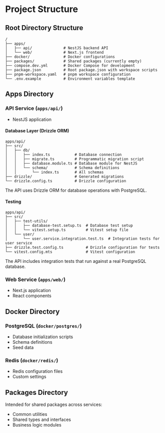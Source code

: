 # Project Structure

## Root Directory Structure

```plaintext
/
├── apps/
│   ├── api/              # NestJS backend API
│   └── web/              # Next.js frontend
├── docker/               # Docker configurations
├── packages/             # Shared packages (currently empty)
├── compose.dev.yml       # Docker Compose for development
├── package.json          # Root package.json with workspace scripts
├── pnpm-workspace.yaml   # pnpm workspace configuration
└── .env.example          # Environment variables template
```

## Apps Directory

### API Service (`apps/api/`)

- NestJS application

#### Database Layer (Drizzle ORM)

```plaintext
apps/api/
├── src/
│   ├── db/
│   │   ├── index.ts           # Database connection
│   │   ├── migrate.ts         # Programmatic migration script
│   │   ├── database.module.ts # Database module for NestJS
│   │   └── schema/            # Schema definitions
│   │       └── index.ts       # All schemas
├── drizzle/                   # Generated migrations
└── drizzle.config.ts          # Drizzle configuration
```

The API uses Drizzle ORM for database operations with PostgreSQL.

#### Testing

```plaintext
apps/api/
├── src/
│   ├── test-utils/
│   │   ├── database-test.setup.ts  # Database test setup
│   │   └── vitest.setup.ts         # Vitest setup file
│   └── user/
│       └── user.service.integration.test.ts  # Integration tests for user service
├── drizzle.test.config.ts          # Drizzle configuration for tests
└── vitest.config.mts               # Vitest configuration
```

The API includes integration tests that run against a real PostgreSQL database.

### Web Service (`apps/web/`)

- Next.js application
- React components

## Docker Directory

### PostgreSQL (`docker/postgres/`)

- Database initialization scripts
- Schema definitions
- Seed data

### Redis (`docker/redis/`)

- Redis configuration files
- Custom settings

## Packages Directory

Intended for shared packages across services:

- Common utilities
- Shared types and interfaces
- Business logic modules
